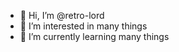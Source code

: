 - 👋 Hi, I’m @retro-lord
- 👀 I’m interested in many things
- 🌱 I’m currently learning many things

<!---
retro-lord/retro-lord is a ✨ special ✨ repository because its `README.md` (this file) appears on your GitHub profile.
You can click the Preview link to take a look at your changes.
--->
